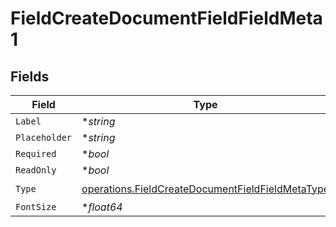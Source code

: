 # FieldCreateDocumentFieldFieldMeta1


## Fields

| Field                                                                                                                | Type                                                                                                                 | Required                                                                                                             | Description                                                                                                          |
| -------------------------------------------------------------------------------------------------------------------- | -------------------------------------------------------------------------------------------------------------------- | -------------------------------------------------------------------------------------------------------------------- | -------------------------------------------------------------------------------------------------------------------- |
| `Label`                                                                                                              | **string*                                                                                                            | :heavy_minus_sign:                                                                                                   | N/A                                                                                                                  |
| `Placeholder`                                                                                                        | **string*                                                                                                            | :heavy_minus_sign:                                                                                                   | N/A                                                                                                                  |
| `Required`                                                                                                           | **bool*                                                                                                              | :heavy_minus_sign:                                                                                                   | N/A                                                                                                                  |
| `ReadOnly`                                                                                                           | **bool*                                                                                                              | :heavy_minus_sign:                                                                                                   | N/A                                                                                                                  |
| `Type`                                                                                                               | [operations.FieldCreateDocumentFieldFieldMetaType](../../models/operations/fieldcreatedocumentfieldfieldmetatype.md) | :heavy_check_mark:                                                                                                   | N/A                                                                                                                  |
| `FontSize`                                                                                                           | **float64*                                                                                                           | :heavy_minus_sign:                                                                                                   | N/A                                                                                                                  |